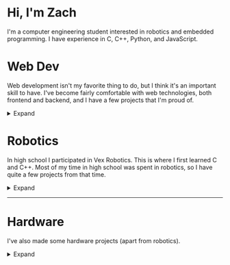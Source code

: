 # Hi, I'm Zach
I'm a computer engineering student interested in robotics and embedded programming. I have experience in C, C++, Python, and JavaScript.

#  Web Dev
Web development isn't my favorite thing to do, but I think it's an important skill to have. I've become fairly comfortable with web technologies, both frontend and backend, and I have a few projects that I'm proud of.
<details> <summary>Expand</summary>

## Rankr
A website for ranking TV episodes. This was my first project done with a modern web framework and I chose to learn Vue.
I primarily used this project to improve my design skills, focusing on making a good-looking site with natural animations.
I also wanted to build my own backend, so I used Node.js and Express to create a REST API.

- View the source code at [github.com/ZachDaChampion/rankr](https://github.com/ZachDaChampion/rankr)
- Visit the site at [rankr.zachchampion.tech](https://rankr.zachchampion.tech)

![Image of the Rankr homepage](/res/rankr/sc-mainpage.png)
![Image of a search for "Star Wars"](/res/rankr/sc-search-sw.png)
![Image of a comparison of two episodes from Star Wars: Andor (2022)](/res/rankr/sc-compare.png)

## Hat Picker
A website for picking a random "card" out of a virtual hat.
I originally made this for some friends who wanted to pick a random movie to watch from a list that we had made.
The site allows you to create multiple hats, each with a different set of cards.
You can also configure the hat to select more than one card at a time to give you a small list of options.

This was my second web project. This time I used Svelte, a framework that compiles to vanilla JavaScript. I found it much easier to use than Vue. This project is entirely client-side, so I didn't need to worry about a backend; everything is stored in the browser's local storage.

I did extend this site for a class project, adding a backend with PHP and MySQL to enable live collaboration between users. However, this version is not currently hosted.

- View the source code at [github.com/ZachDaChampion/hat-picker](https://github.com/ZachDaChampion/hat-picker)
- Visit the site at [zachdachampion.github.io/hat-picker](https://zachdachampion.github.io/hat-picker/)
- 
![Image of the Hat Picker main page](/res/hatpicker/sc-mainpage.png)
![Image of the contents of the 'Movies' hat](/res/hatpicker/sc-moviehat.png)
![Image of two cards that were drawn from the 'Movies' hat](/res/hatpicker/sc-drawn.png)
</details>

# Robotics
In high school I participated in Vex Robotics. This is where I first learned C and C++. Most of my time in high school was spent in robotics, so I have quite a few projects from that time.
<details>
<summary>Expand</summary>

## Vex Robot Code
Having been my team's programmer for all four years of high school, I wrote quite a few robot programs. I've included some of the more notable ones below.

### Worlds 2018
This was the first time that I used PROS, an open-source C(++) framework for Vex robots, rather than the relatively limited RobotC. This codebase includes PID controllers, automated macros, recording and playback of actions, and a custom (and very bad) sensor fusion algorithm.

- View the source code at [github.com/77788J/77788J-Mark_VII](https://github.com/77788J/77788J-Mark_VII)
- Watch the robot in action
  - Autonomous routine: [https://youtu.be/3ucRSPnvfCc](https://youtu.be/3ucRSPnvfCc)
  - Another autonomous routine: [https://youtu.be/Mr4lmr4Meqw](https://youtu.be/Mr4lmr4Meqw)

### Late 2018
The first robot we built for the 2018-2019 season used a transmission between the chassis and lift to conserve motors. Controlling both systems simultaneously required carefully tuned control loops as well as a dynamic priority system to ensure that both subsystems remained stable.

- View the source code at [github.com/77788J/77788J-TP-Mark-I](https://github.com/77788J/77788J-TP-Mark-I)

### Early 2019
This code was written for a later robot that did away with the transmission. It included a Pixy camera that was used to automate intaking balls, aiming the catapult (the game involved shooting balls at targets), and following objects during the autonomous period.

- View the source code at [github.com/77788J/77788J-TP-Mark-II](https://github.com/77788J/77788J-TP-Mark-II)
- Watch the robot in action
  - Autonomous routine: [https://youtube.com/shorts/iE0eHTyWHIA](https://youtube.com/shorts/iE0eHTyWHIA)

### Mid-Season Rebuild 2019-2020
With this robot, we bit off much more than we could chew. The robot only lasted for a few weeks before we reverted to our previous design, so the code did not get much use. It was, however, the first time I used OkapiLib, a library included with PROS 3 that provided lots of useful functionality such as PID controllers, odometry, and motion profiling. This robot also had a transmission, this time between the chassis and the 'tilter'. This transmission was much more complicated (and, apparently, fragile) than the one used in the previous season, and it required a more complicated control system. A state machine was needed on top of the PID controllers and priority system to keep the transmission working properly.

- View the source code at [github.com/77788Y/77788Y-Mark-II](https://github.com/77788Y/77788Y-Mark-II)

### States 2020
This code was based on our first robot for the 2019-2020 season, so it does not include OkapiLib. It instead uses custom PID and motion profiling (based on a sine wive, which was not a good idea).

- View the source code at [github.com/77788Y/77788Y-Mark-1.5](https://github.com/77788Y/77788Y-Mark-1.5)
- Watch the robot in action
  - Early season "reveal" video: [https://youtu.be/MkmrA7s2rX0](https://youtu.be/MkmrA7s2rX0)
  - Autonomous routine: [https://youtu.be/h7xMGhkN6eA](https://youtu.be/h7xMGhkN6eA)

## ITZ Auto Planner
This was a simple Java program that I wrote to help plan autonomous routines for our robot. It allowed the user to draw a path on the game field and would provide angles and distances for each path segment.

- View the source code at [github.com/77788J/ITZ-Auto-Planner](https://github.com/77788J/ITZ-Auto-Planner)
- Download the latest release at [github.com/77788J/ITZ-Auto-Planner/releases](https://github.com/77788J/ITZ-Auto-Planner/releases)

![Screenshot of the ITZ Auto Planner](/res/itzautoplanner/sc-path.png)

## Vex Auto Generator
An improvement of "ITZ Auto Planner" from the previous season, this web-based program allowed the user to draw paths comprised of both lines and arcs. Paths could be saved to a file and loaded later. They could also be exported as C++ code for use in the robot's autonomous period.

- View the source code at [github.com/77788Y/Vex-Auto-Generator](https://github.com/77788Y/Vex-Auto-Generator)

- Visit the site at [77788y.github.io/Vex-Auto-Generator/](https://77788y.github.io/Vex-Auto-Generator/)

![Screenshot of the Vex Auto Generator](/res/tpautoplanner/sc-editpoint.png)
</details>

---

# Hardware
I've also made some hardware projects (apart from robotics).
<details>
<summary>Expand</summary>

## Quadrature Encoder
I designed and 3d-printed a simple quadrature encoder. It uses two photointerruptors to measure the rotation of a spinning disk. The disk has a series of slits around its perimeter that the photointerruptors can detect.

Due to 3d-printing limitations, I could not get very high precision. The disk has 15 slits, giving it 60 pulses per revolution. The encoder can therefore measure rotations to an accuracy of 1/60th of a revolution, or 6 degrees. I was unable to get the encoder to count accurately with higher precision because the slits were too small to be reliably detected.

That being said, the final encoder was perfectly accurate. It accumulated zero error even when spinning at high speeds.

This encoder was used in a school project in which dynamic band-stop filter was generated and applied to a live audio signal. The encoder controlled the frequency range of the filter.

![Image of the encoder in its casing](/res/encoder/casing.jpg)
![Image of the inside of the encoder](/res/encoder/inside.jpg)
![Image of the encoder's disk](/res/encoder/closeup.jpg)
![Screenshot of the filter editor](/res/encoder/sc-filter-ui.png)

## Roomba Experimentation Platform
I wanted to use a Roomba to learn ROS and experiment with antonomous mapping and navigation, so I designed and printed a platform that could be attached to the top of the Roomba. The platform has a Raspberry Pi, a lidar sensor, and a battery pack. 

![Image of the platform on a Roomba](/res/roomba/roomba.jpg)
</details>